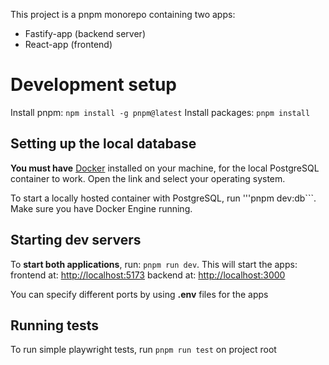 This project is a pnpm monorepo containing two apps:
- Fastify-app (backend server)
- React-app (frontend)

# Development setup
Install pnpm: ```npm install -g pnpm@latest```
Install packages: ```pnpm install```

## Setting up the local database
**You must have** [Docker](https://docs.docker.com/get-docker/ "Get Docker") installed on your machine, for the local
PostgreSQL container to work. Open the link and select your operating system.

To start a locally hosted container with PostgreSQL, run '''pnpm dev:db```. Make sure you have Docker Engine running.

## Starting dev servers
To **start both applications**, run: ```pnpm run dev```.
This will start the apps:
frontend at: [http://localhost:5173](http://localhost:5173 "http://localhost:5173")
backend at: [http://localhost:3000](http://localhost:3000 "http://localhost:3000")

You can specify different ports by using **.env** files for the apps

## Running tests
To run simple playwright tests, run ```pnpm run test``` on project root
